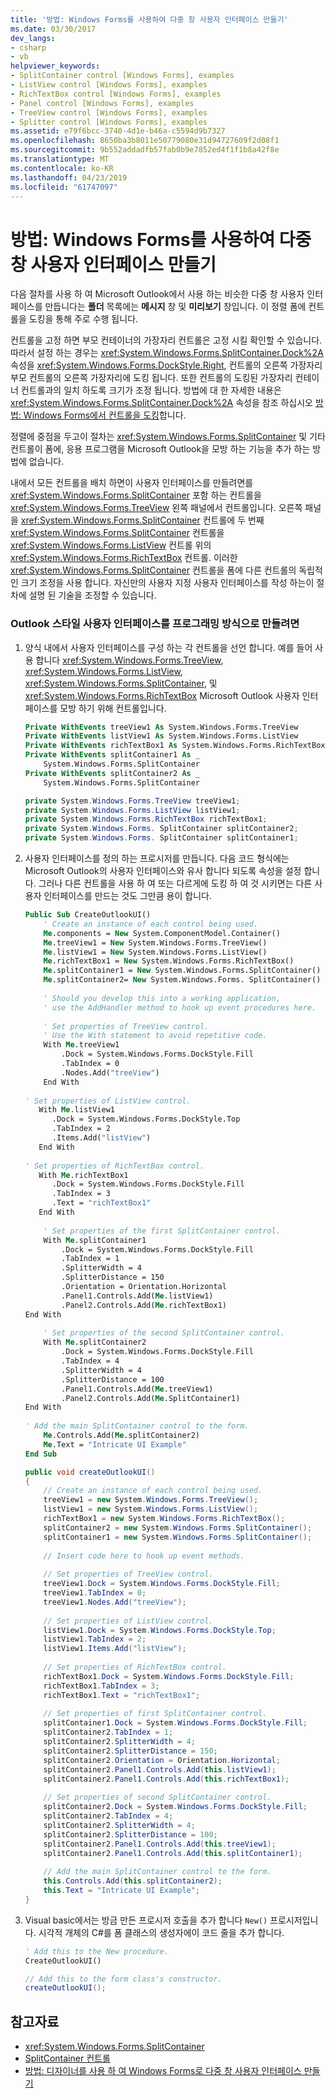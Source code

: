 ```yaml
---
title: '방법: Windows Forms를 사용하여 다중 창 사용자 인터페이스 만들기'
ms.date: 03/30/2017
dev_langs:
- csharp
- vb
helpviewer_keywords:
- SplitContainer control [Windows Forms], examples
- ListView control [Windows Forms], examples
- RichTextBox control [Windows Forms], examples
- Panel control [Windows Forms], examples
- TreeView control [Windows Forms], examples
- Splitter control [Windows Forms], examples
ms.assetid: e79f6bcc-3740-4d1e-b46a-c5594d9b7327
ms.openlocfilehash: 8650ba3b8011e50779080e31d94727609f2d08f1
ms.sourcegitcommit: 9b552addadfb57fab0b9e7852ed4f1f1b8a42f8e
ms.translationtype: MT
ms.contentlocale: ko-KR
ms.lasthandoff: 04/23/2019
ms.locfileid: "61747097"
---
```

# <a name="how-to-create-a-multipane-user-interface-with-windows-forms"></a>방법: Windows Forms를 사용하여 다중 창 사용자 인터페이스 만들기
다음 절차를 사용 하 여 Microsoft Outlook에서 사용 하는 비슷한 다중 창 사용자 인터페이스를 만듭니다는 **폴더** 목록에는 **메시지** 창 및 **미리보기** 창입니다. 이 정렬 폼에 컨트롤을 도킹을 통해 주로 수행 됩니다.  
  
 컨트롤을 고정 하면 부모 컨테이너의 가장자리 컨트롤은 고정 시킬 확인할 수 있습니다. 따라서 설정 하는 경우는 <xref:System.Windows.Forms.SplitContainer.Dock%2A> 속성을 <xref:System.Windows.Forms.DockStyle.Right>, 컨트롤의 오른쪽 가장자리 부모 컨트롤의 오른쪽 가장자리에 도킹 됩니다. 또한 컨트롤의 도킹된 가장자리 컨테이너 컨트롤과의 일치 하도록 크기가 조정 됩니다. 방법에 대 한 자세한 내용은 <xref:System.Windows.Forms.SplitContainer.Dock%2A> 속성을 참조 하십시오 [방법: Windows Forms에서 컨트롤을 도킹](how-to-dock-controls-on-windows-forms.md)합니다.  
  
 정렬에 중점을 두고이 절차는 <xref:System.Windows.Forms.SplitContainer> 및 기타 컨트롤이 폼에, 응용 프로그램을 Microsoft Outlook을 모방 하는 기능을 추가 하는 방법에 없습니다.  
  
 내에서 모든 컨트롤을 배치 하면이 사용자 인터페이스를 만들려면를 <xref:System.Windows.Forms.SplitContainer> 포함 하는 컨트롤을 <xref:System.Windows.Forms.TreeView> 왼쪽 패널에서 컨트롤입니다. 오른쪽 패널을 <xref:System.Windows.Forms.SplitContainer> 컨트롤에 두 번째 <xref:System.Windows.Forms.SplitContainer> 컨트롤을 <xref:System.Windows.Forms.ListView> 컨트롤 위의 <xref:System.Windows.Forms.RichTextBox> 컨트롤. 이러한 <xref:System.Windows.Forms.SplitContainer> 컨트롤을 폼에 다른 컨트롤의 독립적인 크기 조정을 사용 합니다. 자신만의 사용자 지정 사용자 인터페이스를 작성 하는이 절차에 설명 된 기술을 조정할 수 있습니다.  
  
### <a name="to-create-an-outlook-style-user-interface-programmatically"></a>Outlook 스타일 사용자 인터페이스를 프로그래밍 방식으로 만들려면  
  
1. 양식 내에서 사용자 인터페이스를 구성 하는 각 컨트롤을 선언 합니다. 예를 들어 사용 합니다 <xref:System.Windows.Forms.TreeView>, <xref:System.Windows.Forms.ListView>, <xref:System.Windows.Forms.SplitContainer>, 및 <xref:System.Windows.Forms.RichTextBox> Microsoft Outlook 사용자 인터페이스를 모방 하기 위해 컨트롤입니다.  
  
    ```vb  
    Private WithEvents treeView1 As System.Windows.Forms.TreeView  
    Private WithEvents listView1 As System.Windows.Forms.ListView  
    Private WithEvents richTextBox1 As System.Windows.Forms.RichTextBox  
    Private WithEvents splitContainer1 As _  
        System.Windows.Forms.SplitContainer  
    Private WithEvents splitContainer2 As _  
        System.Windows.Forms.SplitContainer  
    ```  
  
    ```csharp  
    private System.Windows.Forms.TreeView treeView1;  
    private System.Windows.Forms.ListView listView1;  
    private System.Windows.Forms.RichTextBox richTextBox1;  
    private System.Windows.Forms. SplitContainer splitContainer2;  
    private System.Windows.Forms. SplitContainer splitContainer1;  
    ```  
  
2. 사용자 인터페이스를 정의 하는 프로시저를 만듭니다. 다음 코드 형식에는 Microsoft Outlook의 사용자 인터페이스와 유사 합니다 되도록 속성을 설정 합니다. 그러나 다른 컨트롤을 사용 하 여 또는 다르게에 도킹 하 여 것 시키면는 다른 사용자 인터페이스를 만드는 것도 그만큼 용이 합니다.  
  
    ```vb  
    Public Sub CreateOutlookUI()  
        ' Create an instance of each control being used.  
        Me.components = New System.ComponentModel.Container()  
        Me.treeView1 = New System.Windows.Forms.TreeView()  
        Me.listView1 = New System.Windows.Forms.ListView()  
        Me.richTextBox1 = New System.Windows.Forms.RichTextBox()  
        Me.splitContainer1 = New System.Windows.Forms.SplitContainer()  
        Me.splitContainer2= New System.Windows.Forms. SplitContainer()  
  
        ' Should you develop this into a working application,  
        ' use the AddHandler method to hook up event procedures here.  
  
        ' Set properties of TreeView control.  
        ' Use the With statement to avoid repetitive code.  
        With Me.treeView1  
            .Dock = System.Windows.Forms.DockStyle.Fill  
            .TabIndex = 0  
            .Nodes.Add("treeView")  
        End With  
  
    ' Set properties of ListView control.  
       With Me.listView1  
          .Dock = System.Windows.Forms.DockStyle.Top  
          .TabIndex = 2  
          .Items.Add("listView")  
       End With  
  
    ' Set properties of RichTextBox control.  
       With Me.richTextBox1  
          .Dock = System.Windows.Forms.DockStyle.Fill  
          .TabIndex = 3  
          .Text = "richTextBox1"  
       End With  
  
        ' Set properties of the first SplitContainer control.  
        With Me.splitContainer1  
            .Dock = System.Windows.Forms.DockStyle.Fill  
            .TabIndex = 1  
            .SplitterWidth = 4  
            .SplitterDistance = 150  
            .Orientation = Orientation.Horizontal  
            .Panel1.Controls.Add(Me.listView1)  
            .Panel2.Controls.Add(Me.richTextBox1)  
    End With  
  
        ' Set properties of the second SplitContainer control.  
        With Me.splitContainer2  
            .Dock = System.Windows.Forms.DockStyle.Fill  
            .TabIndex = 4  
            .SplitterWidth = 4  
            .SplitterDistance = 100  
            .Panel1.Controls.Add(Me.treeView1)  
            .Panel2.Controls.Add(Me.SplitContainer1)  
    End With  
  
    ' Add the main SplitContainer control to the form.  
        Me.Controls.Add(Me.splitContainer2)  
        Me.Text = "Intricate UI Example"  
    End Sub  
    ```  
  
    ```csharp  
    public void createOutlookUI()  
    {  
        // Create an instance of each control being used.  
        treeView1 = new System.Windows.Forms.TreeView();  
        listView1 = new System.Windows.Forms.ListView();  
        richTextBox1 = new System.Windows.Forms.RichTextBox();  
        splitContainer2 = new System.Windows.Forms.SplitContainer();  
        splitContainer1 = new System.Windows.Forms.SplitContainer();  
  
        // Insert code here to hook up event methods.  
  
        // Set properties of TreeView control.  
        treeView1.Dock = System.Windows.Forms.DockStyle.Fill;  
        treeView1.TabIndex = 0;  
        treeView1.Nodes.Add("treeView");  
  
        // Set properties of ListView control.  
        listView1.Dock = System.Windows.Forms.DockStyle.Top;  
        listView1.TabIndex = 2;  
        listView1.Items.Add("listView");  
  
        // Set properties of RichTextBox control.  
        richTextBox1.Dock = System.Windows.Forms.DockStyle.Fill;  
        richTextBox1.TabIndex = 3;  
        richTextBox1.Text = "richTextBox1";  
  
        // Set properties of first SplitContainer control.  
        splitContainer1.Dock = System.Windows.Forms.DockStyle.Fill;  
        splitContainer2.TabIndex = 1;  
        splitContainer2.SplitterWidth = 4;  
        splitContainer2.SplitterDistance = 150;  
        splitContainer2.Orientation = Orientation.Horizontal;  
        splitContainer2.Panel1.Controls.Add(this.listView1);  
        splitContainer2.Panel1.Controls.Add(this.richTextBox1);  
  
        // Set properties of second SplitContainer control.  
        splitContainer2.Dock = System.Windows.Forms.DockStyle.Fill;  
        splitContainer2.TabIndex = 4;  
        splitContainer2.SplitterWidth = 4;  
        splitContainer2.SplitterDistance = 100;  
        splitContainer2.Panel1.Controls.Add(this.treeView1);  
        splitContainer2.Panel1.Controls.Add(this.splitContainer1);  
  
        // Add the main SplitContainer control to the form.  
        this.Controls.Add(this.splitContainer2);  
        this.Text = "Intricate UI Example";  
    }  
    ```  
  
3. Visual basic에서는 방금 만든 프로시저 호출을 추가 합니다 `New()` 프로시저입니다. 시각적 개체의 C#를 폼 클래스의 생성자에이 코드 줄을 추가 합니다.  
  
    ```vb  
    ' Add this to the New procedure.  
    CreateOutlookUI()  
    ```  
  
    ```csharp  
    // Add this to the form class's constructor.  
    createOutlookUI();  
    ```  
  
## <a name="see-also"></a>참고자료

- <xref:System.Windows.Forms.SplitContainer>
- [SplitContainer 컨트롤](splitcontainer-control-windows-forms.md)
- [방법: 디자이너를 사용 하 여 Windows Forms로 다중 창 사용자 인터페이스 만들기](create-a-multipane-user-interface-with-wf-using-the-designer.md)
